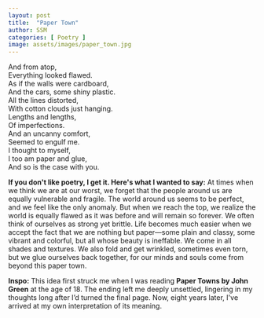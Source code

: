 ```yaml
---
layout: post
title:  "Paper Town"
author: SSM
categories: [ Poetry ]
image: assets/images/paper_town.jpg
---
```


And from atop,\
Everything looked flawed.\
As if the walls were cardboard,\
And the cars, some shiny plastic.\
All the lines distorted,\
With cotton clouds just hanging.\
Lengths and lengths,\
Of imperfections.\
And an uncanny comfort,\
Seemed to engulf me.\
I thought to myself,\
I too am paper and glue,\
And so is the case with you.

**If you don't like poetry, I get it. Here's what I wanted to say:** 
At times when we think we are at our worst, we forget that the people around us are equally vulnerable and fragile. The world around us seems to be perfect, and we feel like the only anomaly. But when we reach the top, we realize the world is equally flawed as it was before and will remain so forever. We often think of ourselves as strong yet brittle. Life becomes much easier when we accept the fact that we are nothing but paper—some plain and classy, some vibrant and colorful, but all whose beauty is ineffable. We come in all shades and textures. We also fold and get wrinkled, sometimes even torn, but we glue ourselves back together, for our minds and souls come from beyond this paper town.

**Inspo:** This idea first struck me when I was reading **Paper Towns by John Green** at the age of 18. The ending left me deeply unsettled, lingering in my thoughts long after I’d turned the final page. Now, eight years later, I've arrived at my own interpretation of its meaning.